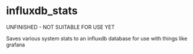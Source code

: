 # influxdb_stats
UNFINISHED - NOT SUITABLE FOR USE YET

Saves various system stats to an influxdb database for use with things like grafana
